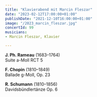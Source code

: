 ```yaml
---
title: "Klavierabend mit Marcin Fleszar"
date: "2023-02-12T17:00:00+01:00"
publishDate: "2021-12-10T16:00:00+01:00"
image: "/2023_marcin_fleszar.jpg"
concertId: 99
musicians:
- Marcin Fleszar, Klavier

---
```


__J. Ph. Rameau__ (1683–1764)  
Suite a-Moll RCT 5

__F. Chopin__ (1810–1849)  
Ballade g-Moll, Op. 23

__R. Schumann__ (1810–1856)   
Davidsbündlertänze Op. 6
